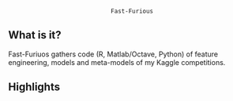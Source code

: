                                  Fast-Furious


  What is it?
  -----------

  Fast-Furiuos gathers code (R, Matlab/Octave, Python) of feature engineering, models and meta-models of my Kaggle competitions.
  
  
  Highlights 
  -----------
